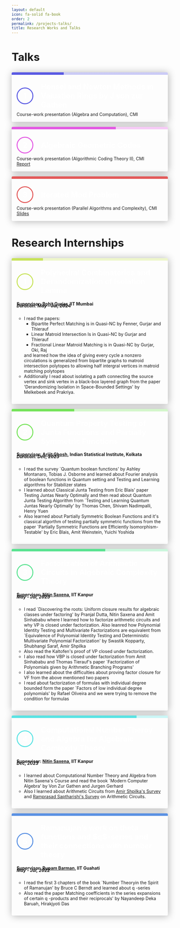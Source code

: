 ```yaml
---
layout: default
icon: fa-solid fa-book
order: 2
permalink: /projects-talks/
title: Research Works and Talks
---
```


<!-- <style>
@import url('https://fonts.googleapis.com/css2?family=Space+Mono:ital,wght@0,400;0,700;1,400;1,700&display=swap');

body { 
  /* font-family: 'Space Mono', monospace;  */
  display: flex;
  flex-direction: column;

ol.alternating-colors {
  counter-reset: list-counter;
}

ol.alternating-colors li {
  color: #fff7d1;
  padding-left: 16px;fff
  margin-top: 24px;
  position: relative;
  font-size: 16px;
  line-height: 20px;
  list-style: none; /* Remove default list styling */
  counter-increment: list-counter;
}

ol.alternating-colors li::before {
  content: counter(list-counter);
  display: flex;
  align-items: center;
  justify-content: center;
  height: 42px;
  width: 42px;
  border-radius: 50%;
  border: 2px solid #ddd;
  position: absolute;
  top: 0;
  left: -56px; /* Adjusted to position the circle correctly */
  text-align: center;
  vertical-align: middle;
  /* background-color: #fff; Optional: background color for better visibility */
  color: #fff; /* Optional: color for the counter text */
}

ol.alternating-colors li:nth-child(odd)::before {
  border-color: #0BAD02;
}

ol.alternating-colors li:nth-child(even)::before {
  border-color: #2378D5;
}

strong {
  color: #ffffff;
}

</style>

<body>
<ol class="alternating-colors">
  <li>
    <strong>Half-Life 2</strong>
    <p>Fight aliens, wear a head crab, learn about gravity</p>
  </li>
  <li>
    <strong>Halo: Combat Evolved</strong>
    <p>Fight aliens, wear an AI, learn about screen peeking siblings</p>
  </li>
  <li>
    <strong>Team Fortress 2</strong>
    <p>Fight non-alien residents, wear hats, learn about teamwork</p>
  </li>
  <li>
    <strong>Tribes</strong>
    <p>Ski, slip, and slide your way to victory</p>
  </li>
</ol>
</body> -->


<style>
p.newlist {
  margin: 0rem;
  /* line-height: 1.6; */
}

ol.newlist {
  list-style: none;
  counter-reset: list;
  padding: 0 0rem;
}

li.newlist {
  --stop: calc(100% / var(--length) * var(--i));
  --l: 62%;
  --l2: 88%;
  --h: calc((var(--i) - 9) * (180 / var(--length)));
  --c1: hsl(var(--h), 71%, var(--l));
  --c2: hsl(var(--h), 71%, var(--l2));

  position: relative;
  counter-increment: list;
  /* max-width: 45rem; */
  margin: 1rem auto;
  /* padding: 2rem 1rem 1rem; */
  box-shadow: 0.1rem 0.1rem 1.5rem rgba(0, 0, 0, 0.3);
  border-radius: 0.25rem;
  overflow: hidden;
  /* background-color: white; */
}

li.newlist::before {
  content: '';
  display: block;
  width: 100%;
  height: 0.5rem;
  position: absolute;
  top: 0;
  left: 0;
  background: linear-gradient(to right, var(--c1) var(--stop), var(--c2) var(--stop));
}

h3.newlist {
  display: flex;
  align-items: center; /* Change this to center */
  margin: 0 0 3rem;
  color: white;
}

h3.newlist::before {
  display: flex;
  justify-content: center;
  align-items: center;
  flex: 0 0 auto;
  margin-right: 1rem;
  width: 3rem;
  height: 3rem;
  content: counter(list);
  /* padding: 1rem; */
  border-radius: 50%;
  border-width: 2px;
  border: 3px solid var(--c1);
  color: white;
}

@media (min-width: 30em) {
  li.newlist {
    /* margin: 3rem auto; */
    padding: 2rem 1rem 1rem;
  }

  h3.newlist {
    font-size: 1.5rem;
    margin: 0 0 0.5rem;
  }

  h3.newlist::before {
    margin-right: 1.5rem;
  }
}
</style>


<body>
<h2 style="font-size:2.5em;">Talks</h2>
<ol class="newlist" style="--length: 3" role="list">
<li class="newlist" style="--i: 1">
<h3 class="newlist">Hensel and Newton Methods in Valuation Rings by J von zur Gathen</h3>
<p class="newlist">
Course-work presentation (Algebra and Computation), CMI
</p>
</li>
<li class="newlist" style="--i: 2">
<h3 class="newlist">Algebraic Geometric Codes</h3>
<p class="newlist">
Course-work presentation (Algorithmic Coding Theory II), CMI
</p>
<p class="newlist">
<a href="/assets/act-report.pdf">Report</a>
</p>
</li>
<li class="newlist" style="--i: 3">
<h3 class="newlist">Iterated Mod Problem</h3>
<p class="newlist">
Course-work presentation (Parallel Algorithms and Complexity), CMI
</p>
<p class="newlist">
<a href="/assets/parallel-presentation-iterated-mod.pdf">Slides</a>
</p>
</li>
</ol>
<h2 style="font-size:2.5em;">Research Internships</h2>
<ol class="newlist" style="--length: 5" role="list">
	<li class="newlist" style="--i: 1">
		<h3 class="newlist">Polyhedral Combinatorics and Derandomization of Isolation Lemma</h3>
		<h4 style="margin-bottom: -30px;">Supervisor: <a href="https://www.cse.iitb.ac.in/~rgurjar/">Rohit Gurjar</a>, IIT Mumbai</h4>
		<h5>Duration: May - Jul, 2024</h5>
		<p class="newlist">
		<ul>
			<li>I read the papers:<ul> <li>Bipartite Perfect Matching is in  Quasi-NC  by Fenner, Gurjar and  Thierauf</li>
			<li>Linear Matroid Intersection Is in Quasi-NC by Gurjar and Thierauf</li>
			<li>Fractional Linear Matroid Matching is in Quasi-NC by Gurjar, Oki, Raj</li>
			</ul>
		and learned how the idea of giving every cycle a nonzero circulations is generalized from bipartite graphs to matroid intersection polytopes to allowing half intergral vertices in matroid matching polytopes</li>
		<li>Additionally I read about isolating a path connecting the source vertex and sink vertex in a black-box layered graph from the paper 'Derandomizing Isolation in Space-Bounded Settings' by Melkebeek and Prakriya.</li>
		</ul>
		</p>
	</li>
	<li class="newlist" style="--i: 2">
		<h3 class="newlist">Quantum Property Testing of Junta Functions and Partially Symmetric Functions</h3>
		<h4 style="margin-bottom: -30px;">Supervisor: <a href="https://sites.google.com/site/homepagearijitghosh/">Arijit Ghosh</a>, Indian Statistical Institute, Kolkata</h4>
		<h5>Duration: Dec, 2023</h5>
		<p class="newlist">
		<ul>
			<li>I read the survey `Quantum boolean functions' by Ashley Montanaro, Tobias J. Osborne and learned  about Fourier analysis of boolean functions in Quantum setting and Testing and Learning algorithms for Stabilizer states</li>
		<li>I learned about Classical Junta Testing from Eric Blais' paper Testing Juntas Nearly Optimally and then read about Quantum Junta Testing Algorithm from `Testing and Learning Quantum Juntas Nearly Optimally' by Thomas Chen, Shivam Nadimpalli, Henry Yuen</li>
		<li>Also learned about Partially Symmetric Boolean Functions and it's classical algorthm of testing partially symmetric functions from the paper `Partially Symmetric Functions are Efficiently Isomorphism-Testable' by Eric Blais, Amit Weinstein, Yuichi Yoshida</li>
		</ul>
		</p>
	</li>
	<li class="newlist" style="--i: 3">
		<h3 class="newlist">Factorization of Arithmetic Circuits in Algebraic Complexity Theory</h3>
		<h4 style="margin-bottom: -30px;">
		Supervisor: <a href="https://www.cse.iitk.ac.in/users/nitin/">Nitin Saxena</a>, IIT Kanpur
		</h4>
		<h5>
		May - Jul, 2023
		</h5>
		<p class="newlist">
		<ul>
			<li>I read `Discovering the roots: Uniform closure results for algebraic classes under factoring' by Pranjal Dutta, Nitin Saxena and Amit Sinhababu  where I learned how to factorize arithmetic circuits and why  VP  is closed under factorization. Also leanred how Polynomial Identity Testing and Multivariate Factorizations are equivalent from `Equivalence of Polynomial Identity Testing and Deterministic Multivariate Polynomial Factorization' by Swastik Kopparty, Shubhangi Saraf, Amir Shpilka</li>
		<li>Also read the Kaltofen's proof of  VP  closed under factorization.</li>
		<li>I also read how  VBP  is closed under factorization from Amit Sinhababu and Thomas Tierauf's paper `Factorization of Polynomials given by Arithmetic Branching Programs'</li>
		<li>I also learned about the difficulties about proving factor closure for  VF  from the above mentioned two papers</li>
		<li>I read about factorization of formulas with individual degree bounded form the paper `Factors of low individual degree polynomials' by Rafael Oliveira and we were trying to remove the condition for formulas</li>
		</ul>
		</p>
	</li>
	<li class="newlist" style="--i: 4">
		<h3 class="newlist">Computational Number Theroy and Algebra for Algebraic Comlexity Theory</h3>
		<h4 style="margin-bottom: -30px;">
		Supervisor: <a href="https://www.cse.iitk.ac.in/users/nitin/">Nitin Saxena</a>, IIT Kanpur</h4>
		<h5>
		Dec, 2023
		</h5>
		<p class="newlist">
		<ul>
		<li>I learned about Computational Number Theory and Algebra from Nitin Saxena's Course and read the book `Modern Computer Algebra' by Von Zur Gathen and Jurgen Gerhard</li>
		<li>Also I learned about Arithmetic Circuits from <a href="https://www.nowpublishers.com/article/Details/TCS-039">Amir Shpilka's Survey</a> and 
	<a href="https://github.com/dasarpmar/lowerbounds-survey">Ramprasad Saptharishi's Survey</a> on Arithmetic Circuits.</li>
		</ul>
		</p>
	</li>
	<li class="newlist" style="--i: 5">
		<h3 class="newlist">Ramanujan’s work on theta functions and $q$-series and their connections with number theory</h3>
		<h4 style="margin-bottom: -30px;">
		Supervisor: <a href="https://www.iitg.ac.in/rupam/">Rupam Barman</a>, IIT Guahati</h4>
		<h5>
		May - Jul, 2022
		</h5>
		<p class="newlist">
		<ul>
			<li>I read the first 3 chapters of the book `Number Theoryin the Spirit of Ramanujan' by Bruce C Berndt and learned about  q -series</li>
		<li>Also read the paper 
		Matching coefficients in the series expansions of certain  q -products and their reciprocals' by Nayandeep Deka Baruah, Hirakjyoti Das</li>
		</ul>
		</p>
	</li>
</ol>
</body>